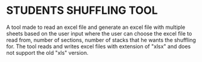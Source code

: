 # STUDENTS SHUFFLING TOOL 
A tool made to read an excel file and generate an excel file with multiple sheets based on the user input where the user can choose the excel file to read from, number of sections, number of stacks that he wants the shuffling for.
The tool reads and writes excel files with extension of "xlsx" and does not support the old "xls" version.

